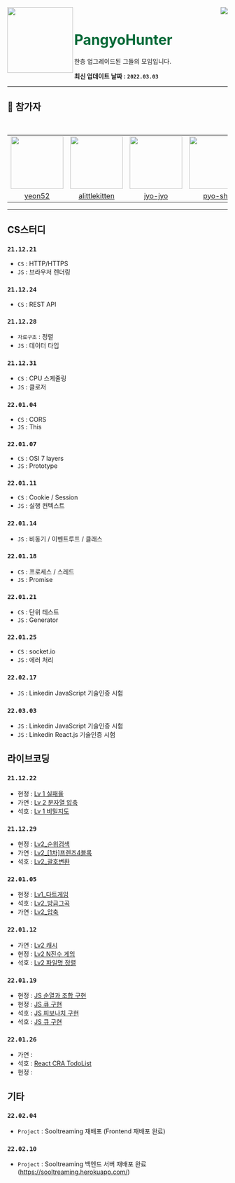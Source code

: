 <div>
  <img align="left" src="https://user-images.githubusercontent.com/14370441/147059429-eb855fb1-fd64-47af-b0d4-66e909b6ee3b.png" width="150"/>
  <div align="right">
    <a align="right" href="https://github.com/BoostUpStudy/Notice">
      <img src="https://hits.seeyoufarm.com/api/count/incr/badge.svg?url=https://github.com/BoostUpStudy/PangyoHunter&count_bg=%233D61C8&title_bg=%23555555&icon=&icon_color=%23E7E7E7&title=hits&edge_flat=false"/>
    </a>
    <h1 align="left">
      <font align="left" size="6" color="#006937"> PangyoHunter</font>
    </h1>
    <p align="left">
      한층 업그레이드된 그들의 모임입니다.
    </p>
  </div>
</div>

**최신 업데이트 날짜 : `2022.03.03`**

---
## 📖 참가자

<br>
<table align="center">
  <tr>
    <td>
      <a href="https://github.com/yeon52">
        <img src="https://avatars.githubusercontent.com/yeon52" width="120"/>
      </a>
    </td>
    <td>
      <a href="https://github.com/alittlekitten">
        <img src="https://avatars.githubusercontent.com/alittlekitten" width="120"/>
      </a>
    </td>
    <td>
      <a href="https://github.com/jyo-jyo">
        <img src="https://avatars.githubusercontent.com/jyo-jyo" width="120"/>
      </a>
    </td>
    <td>
      <a href="https://github.com/pyo-sh">
        <img src="https://avatars.githubusercontent.com/pyo-sh" width="120"/>
      </a>
    </td>
  </tr>
  <tr>
    <td align="center">
      <a href="https://github.com/yeon52">
        yeon52
      </a>
    </td>
    <td align="center">
      <a href="https://github.com/alittlekitten">
        alittlekitten
      </a>
    </td>
    <td align="center">
      <a href="https://github.com/jyo-jyo">
        jyo-jyo
      </a>
    </td>
    <td align="center">
      <a href="https://github.com/pyo-sh">
        pyo-sh
      </a>
    </td>
  </tr>
</table>

---
## CS스터디

### `21.12.21`

- `CS` : HTTP/HTTPS
- `JS` : 브라우저 렌더링

### `21.12.24`

- `CS` : REST API

### `21.12.28`

- `자료구조` : 정렬
- `JS` : 데이터 타입

### `21.12.31`

- `CS` : CPU 스케줄링
- `JS` : 클로저

### `22.01.04`

- `CS` : CORS
- `JS` : This

### `22.01.07`

- `CS` : OSI 7 layers
- `JS` : Prototype

### `22.01.11`

- `CS` : Cookie / Session
- `JS` : 실행 컨텍스트

### `22.01.14`

- `JS` : 비동기 / 이벤트루프 / 클래스

### `22.01.18`

- `CS` : 프로세스 / 스레드
- `JS` : Promise

### `22.01.21`

- `CS` : 단위 테스트
- `JS` : Generator

### `22.01.25`

- `CS` : socket.io
- `JS` : 에러 처리

### `22.02.17`

- `JS` : Linkedin JavaScript 기술인증 시험

### `22.03.03`

- `JS` : Linkedin JavaScript 기술인증 시험
- `JS` : Linkedin React.js 기술인증 시험


## 라이브코딩

### `21.12.22`

- 현정 : [Lv 1 실패율](https://github.com/BoostUpStudy/PangyoHunter/blob/main/LiveCoding/jyo-jyo/211222_Lv1_%EC%8B%A4%ED%8C%A8%EC%9C%A8.js)
- 가연 : [Lv 2 문자열 압축](https://github.com/BoostUpStudy/PangyoHunter/blob/main/LiveCoding/yeon52/211222_Lv2_%EB%AC%B8%EC%9E%90%EC%97%B4%EC%95%95%EC%B6%95.js)
- 석호 : [Lv 1 비밀지도](https://github.com/BoostUpStudy/PangyoHunter/blob/main/LiveCoding/alittlekitten/211222_Lv1_%EB%B9%84%EB%B0%80%EC%A7%80%EB%8F%84.js)

### `21.12.29`

- 현정 : [Lv2_순위검색](https://github.com/BoostUpStudy/PangyoHunter/blob/main/LiveCoding/jyo-jyo/211229_Lv2_%EC%88%9C%EC%9C%84%EA%B2%80%EC%83%89.js)
- 가연 : [Lv2_[1차]프렌즈4블록](https://github.com/BoostUpStudy/PangyoHunter/blob/main/LiveCoding/yeon52/211229_Lv2_%5B1%EC%B0%A8%5D%ED%94%84%EB%A0%8C%EC%A6%884%EB%B8%94%EB%A1%9D.py)
- 석호 : [Lv2_괄호변환](https://github.com/BoostUpStudy/PangyoHunter/blob/main/LiveCoding/alittlekitten/211229_Lv2_%EA%B4%84%ED%98%B8%EB%B3%80%ED%99%98.cpp)

### `22.01.05`

- 현정 : [Lv1_다트게임](https://github.com/BoostUpStudy/PangyoHunter/blob/main/LiveCoding/jyo-jyo/220105_Lv2_%5B1%EC%B0%A8%5D%EB%8B%A4%ED%8A%B8%EA%B2%8C%EC%9E%84.js)
- 석호 : [Lv2_방금그곡](https://github.com/BoostUpStudy/PangyoHunter/blob/main/LiveCoding/alittlekitten/220105_lv2_%EB%B0%A9%EA%B8%88%EA%B7%B8%EA%B3%A1.cpp)
- 가연 : [Lv2_압축](https://github.com/BoostUpStudy/PangyoHunter/blob/main/LiveCoding/yeon52/220105_Lv2_%5B3%EC%B0%A8%5D%EC%95%95%EC%B6%95.js)

### `22.01.12`

- 가연 : [Lv2 캐시](https://github.com/BoostUpStudy/PangyoHunter/blob/main/LiveCoding/yeon52/220113_Lv2_%5B1%EC%B0%A8%5D%EC%BA%90%EC%8B%9C.js)
- 현정 : [Lv2 N진수 게임](https://github.com/BoostUpStudy/PangyoHunter/blob/main/LiveCoding/jyo-jyo/220112_Lv2_%5B3%EC%B0%A8%5Dn%EB%B2%88%EC%A7%B8%20%EA%B2%8C%EC%9E%84.js)
- 석호 : [Lv2 파일명 정렬](https://github.com/BoostUpStudy/PangyoHunter/blob/main/LiveCoding/alittlekitten/220112_Lv2_%ED%8C%8C%EC%9D%BC%EB%AA%85%EC%A0%95%EB%A0%AC.js)

### `22.01.19`

- 현정 : [JS 순열과 조합 구현](https://github.com/BoostUpStudy/PangyoHunter/blob/main/LiveCoding/jyo-jyo/220119_%EC%88%9C%EC%97%B4%EA%B3%BC%20%EC%A1%B0%ED%95%A9.js)
- 현정 : [JS 큐 구현](https://github.com/BoostUpStudy/PangyoHunter/blob/main/LiveCoding/jyo-jyo/220119_queue.js)
- 석호 : [JS 피보나치 구현](https://github.com/BoostUpStudy/PangyoHunter/blob/main/LiveCoding/alittlekitten/220119_%ED%94%BC%EB%B3%B4%EB%82%98%EC%B9%98.js)
- 석호 : [JS 큐 구현](https://github.com/BoostUpStudy/PangyoHunter/blob/main/LiveCoding/alittlekitten/220119_%ED%81%90.js)

### `22.01.26`

- 가연 :
- 석호 : [React CRA TodoList](https://github.com/BoostUpStudy/PangyoHunter/tree/main/LiveCoding/alittlekitten/220126_todoList)
- 현정 :


## 기타

### `22.02.04`

- `Project` : Sooltreaming 재배포 (Frontend 재배포 완료)

### `22.02.10`

- `Project` : Sooltreaming 백엔드 서버 재배포 완료 (https://sooltreaming.herokuapp.com/)
